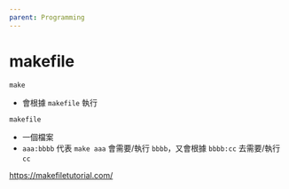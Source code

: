 ```yaml
---
parent: Programming
---
```


# makefile
`make`
- 會根據 `makefile` 執行

`makefile`
- 一個檔案
- `aaa:bbbb` 代表 `make aaa` 會需要/執行 `bbbb`，又會根據 `bbbb:cc` 去需要/執行 `cc`

https://makefiletutorial.com/